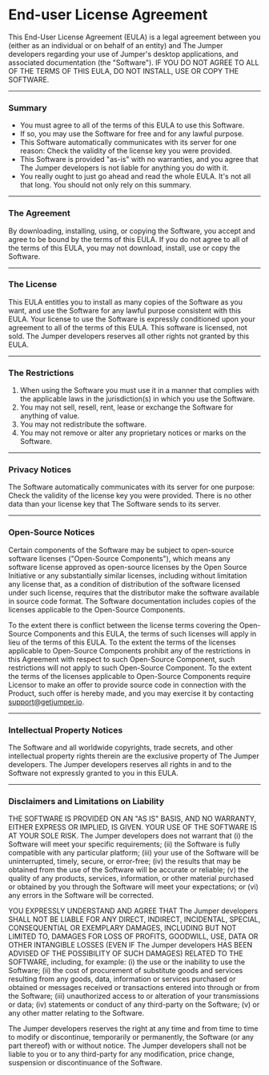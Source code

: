 # End-user License Agreement

This End-User License Agreement (EULA) is a legal agreement between you (either as an individual or on behalf of an entity) and The Jumper developers regarding your use of Jumper's desktop applications, and associated documentation (the "Software"). IF YOU DO NOT AGREE TO ALL OF THE TERMS OF THIS EULA, DO NOT INSTALL, USE OR COPY THE SOFTWARE.

---

### Summary

-	You must agree to all of the terms of this EULA to use this Software.
-	If so, you may use the Software for free and for any lawful purpose.
-	This Software automatically communicates with its server for one reason: Check the validity of the license key you were provided.
-	This Software is provided "as-is" with no warranties, and you agree that The Jumper developers is not liable for anything you do with it.
-	You really ought to just go ahead and read the whole EULA. It's not all that long. You should not only rely on this summary.

---

### The Agreement

By downloading, installing, using, or copying the Software, you accept and agree to be bound by the terms of this EULA. If you do not agree to all of the terms of this EULA, you may not download, install, use or copy the Software.

---

### The License

This EULA entitles you to install as many copies of the Software as you want, and use the Software for any lawful purpose consistent with this EULA. Your license to use the Software is expressly conditioned upon your agreement to all of the terms of this EULA. This software is licensed, not sold. The Jumper developers reserves all other rights not granted by this EULA.

---

### The Restrictions

1. When using the Software you must use it in a manner that complies with the applicable laws in the jurisdiction(s) in which you use the Software.
2. You may not sell, resell, rent, lease or exchange the Software for anything of value.
3. You may not redistribute the software.
4. You may not remove or alter any proprietary notices or marks on the Software.

---

### Privacy Notices

The Software automatically communicates with its server for one purpose: Check the validity of the license key you were provided.
There is no other data than your license key that The Software sends to its server.

---

### Open-Source Notices

Certain components of the Software may be subject to open-source software licenses ("Open-Source Components"), which means any software license approved as open-source licenses by the Open Source Initiative or any substantially similar licenses, including without limitation any license that, as a condition of distribution of the software licensed under such license, requires that the distributor make the software available in source code format. The Software documentation includes copies of the licenses applicable to the Open-Source Components.

To the extent there is conflict between the license terms covering the Open-Source Components and this EULA, the terms of such licenses will apply in lieu of the terms of this EULA. To the extent the terms of the licenses applicable to Open-Source Components prohibit any of the restrictions in this Agreement with respect to such Open-Source Component, such restrictions will not apply to such Open-Source Component. To the extent the terms of the licenses applicable to Open-Source Components require Licensor to make an offer to provide source code in connection with the Product, such offer is hereby made, and you may exercise it by contacting support@getjumper.io.

---

### Intellectual Property Notices

The Software and all worldwide copyrights, trade secrets, and other intellectual property rights therein are the exclusive property of The Jumper developers. The Jumper developers reserves all rights in and to the Software not expressly granted to you in this EULA.

---

### Disclaimers and Limitations on Liability

THE SOFTWARE IS PROVIDED ON AN "AS IS" BASIS, AND NO WARRANTY, EITHER EXPRESS OR IMPLIED, IS GIVEN. YOUR USE OF THE SOFTWARE IS AT YOUR SOLE RISK. The Jumper developers does not warrant that (i) the Software will meet your specific requirements; (ii) the Software is fully compatible with any particular platform; (iii) your use of the Software will be uninterrupted, timely, secure, or error-free; (iv) the results that may be obtained from the use of the Software will be accurate or reliable; (v) the quality of any products, services, information, or other material purchased or obtained by you through the Software will meet your expectations; or (vi) any errors in the Software will be corrected.

YOU EXPRESSLY UNDERSTAND AND AGREE THAT The Jumper developers SHALL NOT BE LIABLE FOR ANY DIRECT, INDIRECT, INCIDENTAL, SPECIAL, CONSEQUENTIAL OR EXEMPLARY DAMAGES, INCLUDING BUT NOT LIMITED TO, DAMAGES FOR LOSS OF PROFITS, GOODWILL, USE, DATA OR OTHER INTANGIBLE LOSSES (EVEN IF The Jumper developers HAS BEEN ADVISED OF THE POSSIBILITY OF SUCH DAMAGES) RELATED TO THE SOFTWARE, including, for example: (i) the use or the inability to use the Software; (ii) the cost of procurement of substitute goods and services resulting from any goods, data, information or services purchased or obtained or messages received or transactions entered into through or from the Software; (iii) unauthorized access to or alteration of your transmissions or data; (iv) statements or conduct of any third-party on the Software; (v) or any other matter relating to the Software.

The Jumper developers reserves the right at any time and from time to time to modify or discontinue, temporarily or permanently, the Software (or any part thereof) with or without notice. The Jumper developers shall not be liable to you or to any third-party for any modification, price change, suspension or discontinuance of the Software.